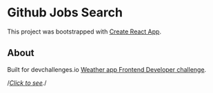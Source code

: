 # Github Jobs Search

This project was bootstrapped with [Create React App](https://github.com/facebook/create-react-app).

## About

Built for devchallenges.io [Weather app Frontend Developer challenge](https://devchallenges.io/challenges/mM1UIenRhK808W8qmLWv).

/*[Click to see](http://githubjobs.uurz.net).*/